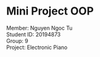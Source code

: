 # Mini Project OOP
Member: Nguyen Ngoc Tu <br>
Student ID: 20194873 <br>
Group: 9<br>
Project: Electronic Piano
